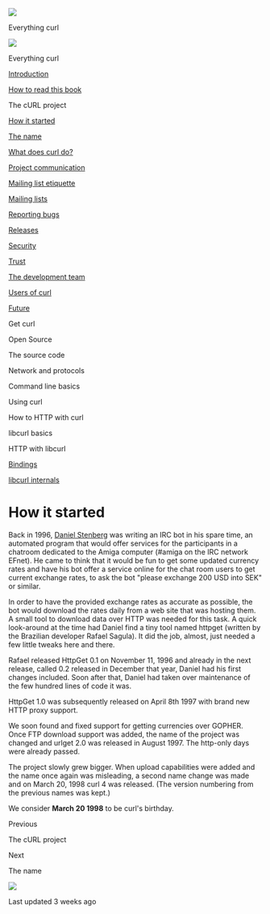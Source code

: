 <a href="../index.html" class="link-a079aa82--primary-53a25e66--logoLink-10d08504"></a>

<img src="https://gblobscdn.gitbook.com/orgs%2F-LxuH0qSm4xO9nWfEBlB%2Favatar.png?alt=media" class="image-67b14f24--avatar-1c1d03ec" />

<span class="text-4505230f--UIH400-4e41e82a--textContentFamily-49a318e1--spaceNameText-677c2969">Everything curl</span>

<a href="../index.html" class="link-a079aa82--primary-53a25e66--logoLink-10d08504"></a>

<img src="https://gblobscdn.gitbook.com/orgs%2F-LxuH0qSm4xO9nWfEBlB%2Favatar.png?alt=media" class="image-67b14f24--avatar-1c1d03ec" />

<span class="text-4505230f--UIH400-4e41e82a--textContentFamily-49a318e1--spaceNameText-677c2969">Everything curl</span>

<a href="../index.html" class="navButton-94f2579c--navButtonClickable-161b88ca"><span class="text-4505230f--UIH300-2063425d--textContentFamily-49a318e1--navButtonLabel-14a4968f">Introduction</span></a>

<a href="../how-to-read.html" class="navButton-94f2579c--navButtonClickable-161b88ca"><span class="text-4505230f--UIH300-2063425d--textContentFamily-49a318e1--navButtonLabel-14a4968f">How to read this book</span></a>

<span class="text-4505230f--UIH300-2063425d--textContentFamily-49a318e1--navButtonLabel-14a4968f">The cURL project</span>

<a href="started.html" class="navButton-94f2579c--pageItemWithChildrenNested-2c5d8183--navButtonClickable-161b88ca--navButtonOpened-6a88552e"><span class="text-4505230f--UIH300-2063425d--textContentFamily-49a318e1--navButtonLabel-14a4968f">How it started</span></a>

<a href="name.html" class="navButton-94f2579c--pageItemWithChildrenNested-2c5d8183--navButtonClickable-161b88ca"><span class="text-4505230f--UIH300-2063425d--textContentFamily-49a318e1--navButtonLabel-14a4968f">The name</span></a>

<a href="does.html" class="navButton-94f2579c--pageItemWithChildrenNested-2c5d8183--navButtonClickable-161b88ca"><span class="text-4505230f--UIH300-2063425d--textContentFamily-49a318e1--navButtonLabel-14a4968f">What does curl do?</span></a>

<a href="comm.html" class="navButton-94f2579c--pageItemWithChildrenNested-2c5d8183--navButtonClickable-161b88ca"><span class="text-4505230f--UIH300-2063425d--textContentFamily-49a318e1--navButtonLabel-14a4968f">Project communication</span></a>

<a href="etiquette.html" class="navButton-94f2579c--pageItemWithChildrenNested-2c5d8183--navButtonClickable-161b88ca"><span class="text-4505230f--UIH300-2063425d--textContentFamily-49a318e1--navButtonLabel-14a4968f">Mailing list etiquette</span></a>

<a href="maillists.html" class="navButton-94f2579c--pageItemWithChildrenNested-2c5d8183--navButtonClickable-161b88ca"><span class="text-4505230f--UIH300-2063425d--textContentFamily-49a318e1--navButtonLabel-14a4968f">Mailing lists</span></a>

<a href="bugs.html" class="navButton-94f2579c--pageItemWithChildrenNested-2c5d8183--navButtonClickable-161b88ca"><span class="text-4505230f--UIH300-2063425d--textContentFamily-49a318e1--navButtonLabel-14a4968f">Reporting bugs</span></a>

<a href="releases.html" class="navButton-94f2579c--pageItemWithChildrenNested-2c5d8183--navButtonClickable-161b88ca"><span class="text-4505230f--UIH300-2063425d--textContentFamily-49a318e1--navButtonLabel-14a4968f">Releases</span></a>

<a href="security.html" class="navButton-94f2579c--pageItemWithChildrenNested-2c5d8183--navButtonClickable-161b88ca"><span class="text-4505230f--UIH300-2063425d--textContentFamily-49a318e1--navButtonLabel-14a4968f">Security</span></a>

<a href="trust.html" class="navButton-94f2579c--pageItemWithChildrenNested-2c5d8183--navButtonClickable-161b88ca"><span class="text-4505230f--UIH300-2063425d--textContentFamily-49a318e1--navButtonLabel-14a4968f">Trust</span></a>

<a href="devteam.html" class="navButton-94f2579c--pageItemWithChildrenNested-2c5d8183--navButtonClickable-161b88ca"><span class="text-4505230f--UIH300-2063425d--textContentFamily-49a318e1--navButtonLabel-14a4968f">The development team</span></a>

<a href="users.html" class="navButton-94f2579c--pageItemWithChildrenNested-2c5d8183--navButtonClickable-161b88ca"><span class="text-4505230f--UIH300-2063425d--textContentFamily-49a318e1--navButtonLabel-14a4968f">Users of curl</span></a>

<a href="future.html" class="navButton-94f2579c--pageItemWithChildrenNested-2c5d8183--navButtonClickable-161b88ca"><span class="text-4505230f--UIH300-2063425d--textContentFamily-49a318e1--navButtonLabel-14a4968f">Future</span></a>

<span class="text-4505230f--UIH300-2063425d--textContentFamily-49a318e1--navButtonLabel-14a4968f">Get curl</span>

<span class="text-4505230f--UIH300-2063425d--textContentFamily-49a318e1--navButtonLabel-14a4968f">Open Source</span>

<span class="text-4505230f--UIH300-2063425d--textContentFamily-49a318e1--navButtonLabel-14a4968f">The source code</span>

<span class="text-4505230f--UIH300-2063425d--textContentFamily-49a318e1--navButtonLabel-14a4968f">Network and protocols</span>

<span class="text-4505230f--UIH300-2063425d--textContentFamily-49a318e1--navButtonLabel-14a4968f">Command line basics</span>

<span class="text-4505230f--UIH300-2063425d--textContentFamily-49a318e1--navButtonLabel-14a4968f">Using curl</span>

<span class="text-4505230f--UIH300-2063425d--textContentFamily-49a318e1--navButtonLabel-14a4968f">How to HTTP with curl</span>

<span class="text-4505230f--UIH300-2063425d--textContentFamily-49a318e1--navButtonLabel-14a4968f">libcurl basics</span>

<span class="text-4505230f--UIH300-2063425d--textContentFamily-49a318e1--navButtonLabel-14a4968f">HTTP with libcurl</span>

<a href="../bindings.html" class="navButton-94f2579c--navButtonClickable-161b88ca"><span class="text-4505230f--UIH300-2063425d--textContentFamily-49a318e1--navButtonLabel-14a4968f">Bindings</span></a>

<a href="../internals.html" class="navButton-94f2579c--navButtonClickable-161b88ca"><span class="text-4505230f--UIH300-2063425d--textContentFamily-49a318e1--navButtonLabel-14a4968f">libcurl internals</span></a>

<a href="../bookindex.html" class="navButton-94f2579c--navButtonClickable-161b88ca"><span class="text-4505230f--UIH300-2063425d--textContentFamily-49a318e1--navButtonLabel-14a4968f"></span></a>

<a href="https://www.gitbook.com/?utm_source=content&amp;utm_medium=trademark&amp;utm_campaign=curl-1" class="reset-3c756112--trademark-a8da4b94"></a>

<span class="text-4505230f--TextH200-a3425406--textUIFamily-5ebd8e40"></span>

# <span class="text-4505230f--DisplayH900-bfb998fa--textContentFamily-49a318e1">How it started</span>

<span class="text-4505230f--UIH300-2063425d--textUIFamily-5ebd8e40--text-8ee2c8b2"></span>

<span class="text-4505230f--TextH400-3033861f--textContentFamily-49a318e1"><span data-key="3a8833eced74407da3c0c13adfc3d301"><span data-offset-key="3a8833eced74407da3c0c13adfc3d301:0">Back in 1996, </span></span><a href="https://daniel.haxx.se/" class="link-a079aa82--primary-53a25e66--link-faf6c434"><span data-key="59ce6845424a4d82959e2ce53453d36d"><span data-offset-key="59ce6845424a4d82959e2ce53453d36d:0">Daniel Stenberg</span></span></a><span data-key="38559df11f0d44a3a5ab72122d441633"><span data-offset-key="38559df11f0d44a3a5ab72122d441633:0"> was writing an IRC bot in his spare time, an automated program that would offer services for the participants in a chatroom dedicated to the Amiga computer (\#amiga on the IRC network EFnet). He came to think that it would be fun to get some updated currency rates and have his bot offer a service online for the chat room users to get current exchange rates, to ask the bot "please exchange 200 USD into SEK" or similar.</span></span></span>

<span class="text-4505230f--TextH400-3033861f--textContentFamily-49a318e1"><span data-key="87e762b0a4e043eeaddba842ebba1911"><span data-offset-key="87e762b0a4e043eeaddba842ebba1911:0">In order to have the provided exchange rates as accurate as possible, the bot would download the rates daily from a web site that was hosting them. A small tool to download data over HTTP was needed for this task. A quick look-around at the time had Daniel find a tiny tool named httpget (written by the Brazilian developer Rafael Sagula). It did the job, almost, just needed a few little tweaks here and there.</span></span></span>

<span class="text-4505230f--TextH400-3033861f--textContentFamily-49a318e1"><span data-key="133fa55146d94e828d5fd95206e97359"><span data-offset-key="133fa55146d94e828d5fd95206e97359:0">Rafael released HttpGet 0.1 on November 11, 1996 and already in the next release, called 0.2 released in December that year, Daniel had his first changes included. Soon after that, Daniel had taken over maintenance of the few hundred lines of code it was.</span></span></span>

<span class="text-4505230f--TextH400-3033861f--textContentFamily-49a318e1"><span data-key="b8aa1754004b4717b1127d4270ad1ff5"><span data-offset-key="b8aa1754004b4717b1127d4270ad1ff5:0">HttpGet 1.0 was subsequently released on April 8th 1997 with brand new HTTP proxy support.</span></span></span>

<span class="text-4505230f--TextH400-3033861f--textContentFamily-49a318e1"><span data-key="52f1fb49214f4feb9b024915582df85c"><span data-offset-key="52f1fb49214f4feb9b024915582df85c:0">We soon found and fixed support for getting currencies over GOPHER. Once FTP download support was added, the name of the project was changed and urlget 2.0 was released in August 1997. The http-only days were already passed.</span></span></span>

<span class="text-4505230f--TextH400-3033861f--textContentFamily-49a318e1"><span data-key="92c1f9606f154726bbac504f6aa57034"><span data-offset-key="92c1f9606f154726bbac504f6aa57034:0">The project slowly grew bigger. When upload capabilities were added and the name once again was misleading, a second name change was made and on March 20, 1998 curl 4 was released. (The version numbering from the previous names was kept.)</span></span></span>

<span class="text-4505230f--TextH400-3033861f--textContentFamily-49a318e1"><span data-key="58d3683614514022ab3b247c7ced326b"><span data-offset-key="58d3683614514022ab3b247c7ced326b:0">We consider </span><span data-offset-key="58d3683614514022ab3b247c7ced326b:1">**March 20 1998**</span><span data-offset-key="58d3683614514022ab3b247c7ced326b:2"> to be curl's birthday.</span></span></span>

<a href="../project.html" class="reset-3c756112--card-6570f064--whiteCard-fff091a4--cardPrevious-56a5e674"></a>

<span class="text-4505230f--TextH200-a3425406--textContentFamily-49a318e1">Previous</span>

<span class="text-4505230f--UIH400-4e41e82a--textContentFamily-49a318e1">The cURL project</span>

<a href="name.html" class="reset-3c756112--card-6570f064--whiteCard-fff091a4--cardNext-19241c42"></a>

<span class="text-4505230f--TextH200-a3425406--textContentFamily-49a318e1">Next</span>

<span class="text-4505230f--UIH400-4e41e82a--textContentFamily-49a318e1">The name</span>

<img src="https://avatars.githubusercontent.com/u/66654881?v=4" class="image-67b14f24--avatar-1c1d03ec" />

<span class="text-4505230f--TextH200-a3425406--textContentFamily-49a318e1">Last updated 3 weeks ago</span>

<span class="text-4505230f--UIH300-2063425d--textUIFamily-5ebd8e40"></span>
